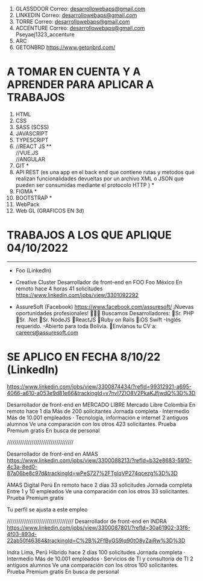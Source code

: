 1. GLASSDOOR      Correo: desarrollowebaps@gmail.com
2. LINKEDIN       Correo: desarrollowebaps@gmail.com
3. TORRE          Correo: desarrollowebaps@gmail.com
4. ACCENTURE      Correo: desarrollowebaps@gmail.com     Pseyaej1323_accenture
5. ARC
6. GETONBRD       https://www.getonbrd.com/
   



# A TOMAR EN CUENTA Y A APRENDER PARA APLICAR A TRABAJOS
1. HTML
2. CSS
3. SASS (SCSS)
4. JAVASCRIPT
5. TYPESCRIPT
6. //REACT JS        **  
     //VUE.JS   
       //ANGULAR
7. GIT               *
8. API REST   (es una app en el back end que contiene rutas y metodos que realizan funcionalidades devueltas por un archivo XML o JSON que
pueden ser consumidas mediante el protocolo HTTP )       *
9. FIGMA             *
10. BOOTSTRAP        *
12. WebPack
11. Web GL (GRAFICOS EN 3d)





# TRABAJOS A LOS QUE APLIQUE 04/10/2022
***************************************
- Foo (Linkedln)
- Creative Cluster
Desarrollador de front-end en  FOO
Foo  México En remoto hace 4 horas  41 solicitudes 
https://www.linkedin.com/jobs/view/3301092292



- AssureSoft (Facebook)
https://www.facebook.com/assuresoft/
¡Nuevas oportunidades profesionales! 👨🏽‍💻
Buscamos Desarrolladores: 
📌Sr. PHP
📌Sr. .Net
📌Sr. NodeJS
📌ReactJS
📌Ruby on Rails
📌iOS Swift
-Inglés requerido.
-Abierto para toda Bolivia.
📩Envíanos tu CV a: careers@assuresoft.com



# SE APLICO EN FECHA 8/10/22 (Linkedln)
https://www.linkedin.com/jobs/view/3300874434/?refId=99312921-a695-4066-a610-a053e9d81e66&trackingId=v7nvI7ZIO8V2PkaKJfjwdQ%3D%3D

Desarrollador de front-end en MERCADO LIBRE
Mercado Libre  Colombia En remoto hace 1 día  Más de 200 solicitantes
Jornada completa · Intermedio
Más de 10.001 empleados · Tecnología, información e internet
2 antiguos alumnos
Ve una comparación con los otros 423 solicitantes. Prueba Premium gratis
En busca de personal


///////////////////////////////////

Desarrollador de front-end en AMAS
https://www.linkedin.com/jobs/view/3300088213/?refId=b32e8683-5910-4c3a-8ed0-87a06be8c97d&trackingId=wPeS727%2FTgIqVP274qcezg%3D%3D

AMAS Digital  Perú En remoto hace 2 días  33 solicitudes
Jornada completa
Entre 1 y 10 empleados
Ve una comparación con los otros 33 solicitantes. Prueba Premium gratis

Tu perfil se ajusta a este empleo




///////////////////////////////////
Desarrollador de front-end en INDRA
https://www.linkedin.com/jobs/view/3300087801/?refId=30a61902-33f6-4f03-893d-22ab50f46364&trackingId=C%2B%2FfByGS9Iq90tO8yZaiRw%3D%3D

Indra  Lima, Perú Híbrido hace 2 días  100 solicitudes
Jornada completa · Intermedio
Más de 10.001 empleados · Servicios de TI y consultoría de TI
2 antiguos alumnos
Ve una comparación con los otros 100 solicitantes. Prueba Premium gratis
En busca de personal
